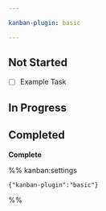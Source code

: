```yaml
---

kanban-plugin: basic

---
```


## Not Started

- [ ] Example Task


## In Progress



## Completed

**Complete**




%% kanban:settings
```
{"kanban-plugin":"basic"}
```
%%